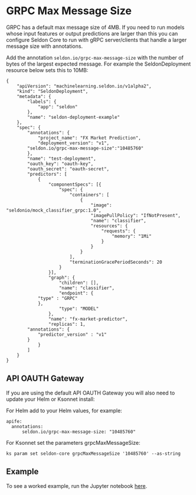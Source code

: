 # GRPC Max Message Size

GRPC has a default max message size of 4MB. If you need to run models whose input features or output predictions are larger than this you can configure Seldon Core to run with gRPC server/clients that handle a larger message size with annotations.

Add the annotation ```seldon.io/grpc-max-message-size``` with the number of bytes of the largest expected message. For example the SeldonDeployment resource below sets this to 10MB:

```
{
    "apiVersion": "machinelearning.seldon.io/v1alpha2",
    "kind": "SeldonDeployment",
    "metadata": {
        "labels": {
            "app": "seldon"
        },
        "name": "seldon-deployment-example"
    },
    "spec": {
        "annotations": {
            "project_name": "FX Market Prediction",
            "deployment_version": "v1",
	    "seldon.io/grpc-max-message-size":"10485760"
        },
        "name": "test-deployment",
        "oauth_key": "oauth-key",
        "oauth_secret": "oauth-secret",
        "predictors": [
            {
                "componentSpecs": [{
                    "spec": {
                        "containers": [
                            {
                                "image": "seldonio/mock_classifier_grpc:1.0",
                                "imagePullPolicy": "IfNotPresent",
                                "name": "classifier",
                                "resources": {
                                    "requests": {
                                        "memory": "1Mi"
                                    }
                                }
                            }
                        ],
                        "terminationGracePeriodSeconds": 20
                    }
                }],
                "graph": {
                    "children": [],
                    "name": "classifier",
                    "endpoint": {
			"type" : "GRPC"
		    },
                    "type": "MODEL"
                },
                "name": "fx-market-predictor",
                "replicas": 1,
		"annotations": {
		    "predictor_version" : "v1"
		}
            }
        ]
    }
}

```

## API OAUTH Gateway

If you are using the default API OAUTH Gateway you will also need to update your Helm or Ksonnet install:

For Helm add to your Helm values, for example:

```
apife:
  annotations:
      seldon.io/grpc-max-message-size: "10485760"
```

For Ksonnet set the parameters grpcMaxMessageSize:

```
ks param set seldon-core grpcMaxMessageSize '10485760' --as-string
```

## Example

To see a worked example, run the Jupyter notebook [here](../notebooks/max_grpc_msg_size.ipynb).
